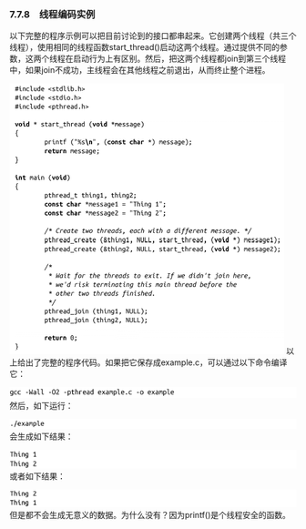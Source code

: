 ### 7.7.8　线程编码实例

以下完整的程序示例可以把目前讨论到的接口都串起来。它创建两个线程（共三个线程），使用相同的线程函数start_thread()启动这两个线程。通过提供不同的参数，这两个线程在启动行为上有区别。然后，把这两个线程都join到第三个线程中，如果join不成功，主线程会在其他线程之前退出，从而终止整个进程。



![320.png](../images/320.png)
以上给出了完整的程序代码。如果把它保存成example.c，可以通过以下命令编译它：



![321.png](../images/321.png)
然后，如下运行：



![322.png](../images/322.png)
会生成如下结果：



![323.png](../images/323.png)
或者如下结果：



![324.png](../images/324.png)
但是都不会生成无意义的数据。为什么没有？因为printf()是个线程安全的函数。


